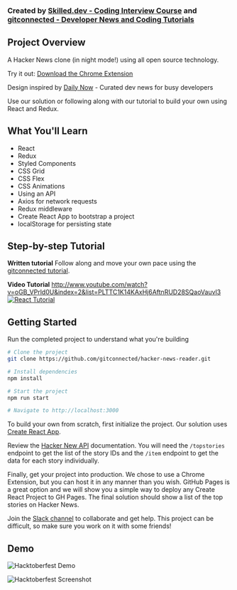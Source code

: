 ### Created by [Skilled.dev - Coding Interview Course](https://skilled.dev?ref=lightbox-react) and [gitconnected - Developer News and Coding Tutorials](https://gitconnected.com)

## Project Overview

A Hacker News clone (in night mode!) using all open source technology.

Try it out: [Download the Chrome Extension](https://chrome.google.com/webstore/detail/hacker-news/hknoigmfpgfdkccnkbfbjfnocoegoefe?pli=1&authuser=1)

Design inspired by [Daily Now](https://www.dailynow.co/) - Curated dev news for busy developers

Use our solution or following along with our tutorial to build your own using React and Redux.

## What You'll Learn

-   React
-   Redux
-   Styled Components
-   CSS Grid
-   CSS Flex
-   CSS Animations
-   Using an API
-   Axios for network requests
-   Redux middleware
-   Create React App to bootstrap a project
-   localStorage for persisting state


## Step-by-step Tutorial

**Written tutorial**
Follow along and move your own pace using the [gitconnected tutorial](https://gitconnected.com/courses/learn-react-redux-tutorial-build-a-hacker-news-clone).
    
**Video Tutorial**
http://www.youtube.com/watch?v=oGB_VPrld0U&index=2&list=PLTTC1K14KAxHj6AftnRUD28SQaoVauvl3
[![React Tutorial](http://img.youtube.com/vi/oGB_VPrld0U/0.jpg)](http://www.youtube.com/watch?v=oGB_VPrld0U&index=2&list=PLTTC1K14KAxHj6AftnRUD28SQaoVauvl3)

## Getting Started

Run the completed project to understand what you're building

```sh
# Clone the project
git clone https://github.com/gitconnected/hacker-news-reader.git

# Install dependencies
npm install

# Start the project
npm run start

# Navigate to http://localhost:3000
```

To build your own from scratch, first initialize the project. Our solution uses [Create React App](https://github.com/facebook/create-react-app).

Review the [Hacker New API](https://github.com/HackerNews/API)
documentation. You will need the `/topstories` endpoint to get the list of the
story IDs and the `/item` endpoint to get the data for each story individually.

Finally, get your project into production. We chose to use a Chrome Extension, but
you can host it in any manner than you wish. GitHub Pages is a great option and we will show you a simple way to deploy any Create React Project to GH Pages. The final solution should show a list of the top stories on Hacker News.

Join the [Slack channel](https://community.gitconnected.com) to
collaborate and get help. This project can be difficult, so make sure you work on it with some friends!

## Demo

![Hacktoberfest Demo](https://media.giphy.com/media/3HwA2U7rZgn0pRnV9f/giphy.gif 'Hacktoberfest Demo')

![Hacktoberfest Screenshot](https://github.com/gitconnected/hacker-news-reader/raw/master/public/hacktoberfest-screenshot.png 'Hacktoberfest Screenshot')
